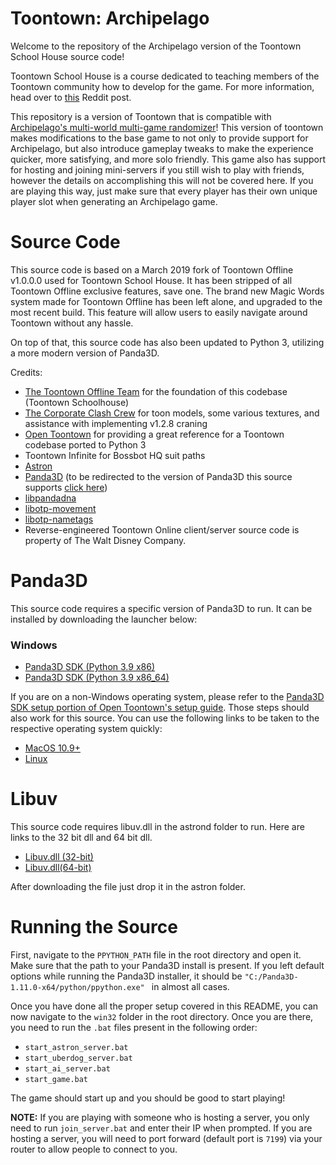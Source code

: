 # Toontown: Archipelago
Welcome to the repository of the Archipelago version of the Toontown School House source code!

Toontown School House is a course dedicated to teaching members of the Toontown community how to develop for the game. For more information, head over to [this](https://www.reddit.com/r/Toontown/comments/doszgg/toontown_school_house_learn_to_develop_for/) Reddit post.

This repository is a version of Toontown that is compatible with [Archipelago's multi-world multi-game randomizer](https://archipelago.gg)!
This version of toontown makes modifications to the base game to not only to provide support for Archipelago, but also introduce 
gameplay tweaks to make the experience quicker, more satisfying, and more solo friendly. This game also has support for hosting
and joining mini-servers if you still wish to play with friends, however the details on accomplishing this will not be covered here.
If you are playing this way, just make sure that every player has their own unique player slot when generating an Archipelago game.


# Source Code
This source code is based on a March 2019 fork of Toontown Offline v1.0.0.0 used for Toontown School House. It has been stripped of all Toontown Offline exclusive features, save one. The brand new Magic Words system made for Toontown Offline has been left alone, and upgraded to the most recent build. This feature will allow users to easily navigate around Toontown without any hassle.

On top of that, this source code has also been updated to Python 3, utilizing a more modern version of Panda3D. 

Credits:
* [The Toontown Offline Team](https://ttoffline.com) for the foundation of this codebase (Toontown Schoolhouse)
* [The Corporate Clash Crew](https://corporateclash.net) for toon models, some various textures, and assistance with implementing v1.2.8 craning
* [Open Toontown](https://github.com/open-toontown) for providing a great reference for a Toontown codebase ported to Python 3
* Toontown Infinite for Bossbot HQ suit paths
* [Astron](https://github.com/Astron/Astron)
* [Panda3D](https://github.com/panda3d/panda3d)  (to be redirected to the version of Panda3D this source supports [click here](https://github.com/Astron/panda3d))  
* [libpandadna](https://github.com/loblao/libpandadna)
* [libotp-movement](https://github.com/jwcotejr/libotp-movement)
* [libotp-nametags](https://github.com/loblao/libotp-nametags)
* Reverse-engineered Toontown Online client/server source code is property of The Walt Disney Company.


# Panda3D
This source code requires a specific version of Panda3D to run. It can be installed by downloading the launcher below:

### Windows
- [Panda3D SDK (Python 3.9 x86)](https://mega.nz/file/6UsARa7R#pg5KgxW0NgkHEl_k0fK6NbBK8LfdEcDGZ6NsVeWwDKM)
- [Panda3D SDK (Python 3.9 x86_64)](https://mega.nz/file/uAMxEKqL#yQfS9UPpYHzKYDR5vq-LF5gxxLa6HUmxLUp65uzneVo)

If you are on a non-Windows operating system, please refer to the [Panda3D SDK setup portion of Open Toontown's setup guide](https://github.com/open-toontown/open-toontown/blob/develop/README.md#setup). Those steps should also work for this source. You can use the following links to be taken to the respective operating system quickly:
- [MacOS 10.9+](https://github.com/open-toontown/open-toontown/blob/develop/README.md#macos-109)
- [Linux](https://github.com/open-toontown/open-toontown/blob/develop/README.md#linux-building-your-own)


# Libuv 
This source code requires libuv.dll in the astrond folder to run. Here are links to the 32 bit dll and 64 bit dll.

- [Libuv.dll (32-bit)](https://cdn.discordapp.com/attachments/638485243560460309/640339222682664973/libuv.dll)
- [Libuv.dll(64-bit)](https://cdn.discordapp.com/attachments/638485243560460309/640339153346887696/libuv.dll)


After downloading the file just drop it in the astron folder.

# Running the Source

First, navigate to the `PPYTHON_PATH` file in the root directory and open it. Make sure that the path to your Panda3D install is present. If you left default options while running the Panda3D installer, it should be `"C:/Panda3D-1.11.0-x64/python/ppython.exe"
` in almost all cases.

Once you have done all the proper setup covered in this README, you can now navigate to the `win32` folder in the root directory.
Once you are there, you need to run the `.bat` files present in the following order:
- `start_astron_server.bat`
- `start_uberdog_server.bat`
- `start_ai_server.bat`
- `start_game.bat`

The game should start up and you should be good to start playing!

**NOTE:** If you are playing with someone who is hosting a server, you only need to run `join_server.bat` and enter their IP when prompted.
If you are hosting a server, you will need to port forward (default port is `7199`) via your router to allow people to connect to you.
